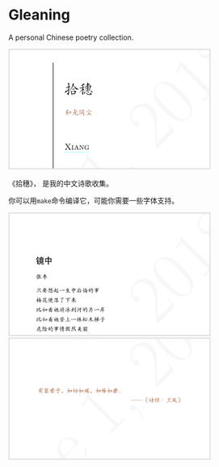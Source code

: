 # Gleaning

<!-- <img style="border:5px solid black"> -->

A personal Chinese poetry collection.

<img src="./src/img/f_1.png" width="400"/> 

《拾穗》， 是我的中文诗歌收集。

你可以用`make`命令编译它，可能你需要一些字体支持。



<img src="./src/img/f_3.png" width="400"/>


<img src="./src/img/f_2.png" width="400"/>
